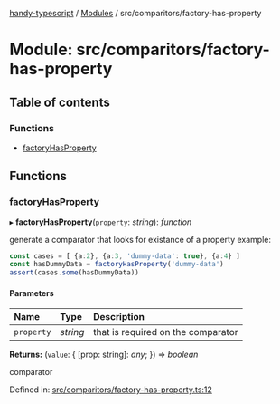 [handy-typescript](../README.md) / [Modules](../modules.md) / src/comparitors/factory-has-property

# Module: src/comparitors/factory-has-property

## Table of contents

### Functions

- [factoryHasProperty](src_comparitors_factory_has_property.md#factoryhasproperty)

## Functions

### factoryHasProperty

▸ **factoryHasProperty**(`property`: *string*): *function*

generate a comparator that looks for existance of a property
example:
```typescript
const cases = [ {a:2}, {a:3, 'dummy-data': true}, {a:4} ]
const hasDummyData = factoryHasProperty('dummy-data')
assert(cases.some(hasDummyData))
```

#### Parameters

| Name | Type | Description |
| :------ | :------ | :------ |
| `property` | *string* | that is required on the comparator |

**Returns:** (`value`: { [prop: string]: *any*;  }) => *boolean*

comparator

Defined in: [src/comparitors/factory-has-property.ts:12](https://github.com/robbiemu/handy-typescript/blob/bc754b1/src/comparitors/factory-has-property.ts#L12)
